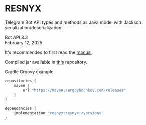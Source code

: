 # RESNYX

Telegram Bot API types and methods as Java model with Jackson serialization/deserialization

Bot API 8.3  
February 12, 2025

It's recommended to first read the [manual](https://core.telegram.org/bots/api).

Compiled jar available in [this](https://maven.sergeybochkov.com/#/releases/resnyx/resnyx) repository.

Gradle Groovy example:
```groovy
repositories {
    maven {
        url "https://maven.sergeybochkov.com/releases"
    }
}

dependencies {
    implementation 'resnyx:resnyx:<version>'
}
```